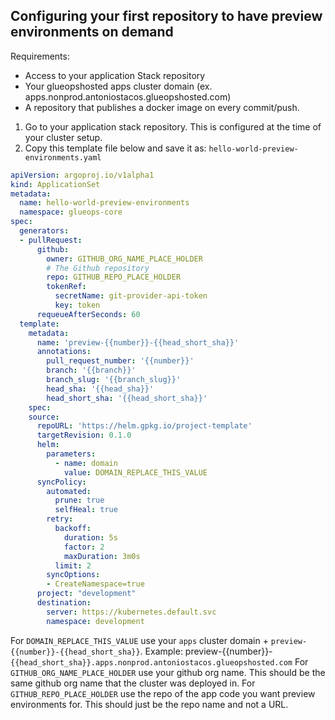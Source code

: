 ## Configuring your first repository to have preview environments on demand

Requirements:
- Access to your application Stack repository
- Your glueopshosted apps cluster domain (ex. apps.nonprod.antoniostacos.glueopshosted.com)
- A repository that publishes a docker image on every commit/push.

1. Go to your application stack repository. This is configured at the time of your cluster setup.
2. Copy this template file below and save it as: `hello-world-preview-environments.yaml`

```yaml
apiVersion: argoproj.io/v1alpha1
kind: ApplicationSet
metadata:
  name: hello-world-preview-environments
  namespace: glueops-core
spec:
  generators:
  - pullRequest:
      github:
        owner: GITHUB_ORG_NAME_PLACE_HOLDER
        # The Github repository
        repo: GITHUB_REPO_PLACE_HOLDER
        tokenRef:
          secretName: git-provider-api-token
          key: token
      requeueAfterSeconds: 60
  template:
    metadata:
      name: 'preview-{{number}}-{{head_short_sha}}'
      annotations:
        pull_request_number: '{{number}}'
        branch: '{{branch}}'
        branch_slug: '{{branch_slug}}'
        head_sha: '{{head_sha}}'
        head_short_sha: '{{head_short_sha}}'
    spec:
    source:
      repoURL: 'https://helm.gpkg.io/project-template'
      targetRevision: 0.1.0
      helm:
        parameters:
          - name: domain
            value: DOMAIN_REPLACE_THIS_VALUE
      syncPolicy:
        automated:
          prune: true
          selfHeal: true
        retry:
          backoff:
            duration: 5s
            factor: 2
            maxDuration: 3m0s
          limit: 2
        syncOptions:
        - CreateNamespace=true
      project: "development"
      destination:
        server: https://kubernetes.default.svc
        namespace: development
```

For `DOMAIN_REPLACE_THIS_VALUE` use your `apps` cluster domain + `preview-{{number}}-{{head_short_sha}}`. Example: preview-{{number}}-`{{head_short_sha}}.apps.nonprod.antoniostacos.glueopshosted.com`
For `GITHUB_ORG_NAME_PLACE_HOLDER` use your github org name. This should be the same github org name that the cluster was deployed in.
For `GITHUB_REPO_PLACE_HOLDER` use the repo of the app code you want preview environments for. This should just be the repo name and not a URL.